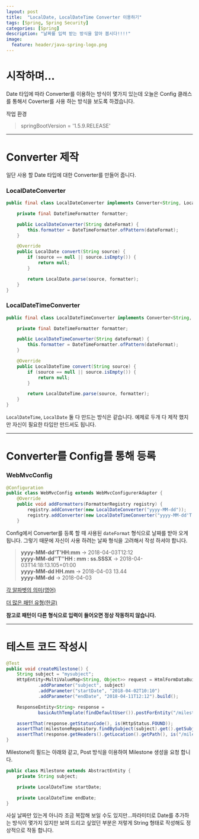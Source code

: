 ```yaml
---
layout: post
title:  "LocalDate, LocalDateTime Converter 이용하기"
tags: [Spring, Spring Security]
categories: [Spring]
description: "날짜를 입력 받는 방식을 알아 봅시다!!!!"
image:
  feature: header/java-spring-logo.png
---
```


시작하며...  
==========  

Date 타입에 따라 Converter를 이용하는 방식이 몇가지 있는데 오늘은 Config 클래스를 통해서 Coverter를 사용 하는 방식을 보도록 하겠습니다.

작업 환경  
> springBootVersion = '1.5.9.RELEASE'  

---

Converter 제작   
==============  

일단 사용 할 Date 타입에 대한 Converter를 만들어 줍니다.  

### LocalDateConverter  

```java
public final class LocalDateConverter implements Converter<String, LocalDate> {

    private final DateTimeFormatter formatter;

    public LocalDateConverter(String dateFormat) {
        this.formatter = DateTimeFormatter.ofPattern(dateFormat);
    }

    @Override
    public LocalDate convert(String source) {
        if (source == null || source.isEmpty()) {
            return null;
        }

        return LocalDate.parse(source, formatter);
    }
}
```  

### LocalDateTimeConverter  

```java
public final class LocalDateTimeConverter implements Converter<String, LocalDateTime> {

    private final DateTimeFormatter formatter;

    public LocalDateTimeConverter(String dateFormat) {
        this.formatter = DateTimeFormatter.ofPattern(dateFormat);
    }

    @Override
    public LocalDateTime convert(String source) {
        if (source == null || source.isEmpty()) {
            return null;
        }

        return LocalDateTime.parse(source, formatter);
    }
}
```  

`LocalDateTime`, `LocalDate` 둘 다 만드는 방식은 같습니다. 예제로 두개 다 제작 했지만 자신이 필요한 타입만 만드셔도 됩니다.  

---

Converter를 Config를 통해 등록   
============================

### WebMvcConfig  

```java
@Configuration
public class WebMvcConfig extends WebMvcConfigurerAdapter {
	@Override
	public void addFormatters(FormatterRegistry registry) {
		registry.addConverter(new LocalDateConverter("yyyy-MM-dd"));
		registry.addConverter(new LocalDateTimeConverter("yyyy-MM-dd'T'HH:mm"));
	}
```  

Config에서 Converter를 등록 할 때 사용된 `dateFormat` 형식으로 날짜를 받아 오게 됩니다. 그렇기 때문에 자신이 사용 하려는 날짜 형식을 고려해서 작성 하셔야 합니다.  

> **yyyy-MM-dd'T'HH:mm** -> 2018-04-03T12:12  
> **yyyy-MM-dd''T''HH : mm : ss.SSSX** -> 2018-04-03T14:18:13.105+01:00  
> **yyyy-MM-dd HH.mm** -> 2018-04-03 13.44  
> **yyyy-MM-dd** ->	2018-04-03

[각 알파벳의 의미(영어)](http://www.java2s.com/Tutorials/Java/Java_Format/0030__Java_Date_Format_Symbol.htm)  

[더 많은 패턴 유형(한글)](https://www.ibm.com/support/knowledgecenter/ko/SSHEB3_3.3.2/com.ibm.tap.doc_3.3.2/loc_topics/c_custom_date_formats.html)  

**참고로 패턴이 다른 형식으로 입력이 들어오면 정상 작동하지 않습니다.**  

---

테스트 코드 작성시  
===============

```java
@Test
public void createMilestone() {
	String subject = "mysubject";
	HttpEntity<MultiValueMap<String, Object>> request = HtmlFormDataBuilder.urlEncodedForm()
			.addParameter("subject", subject)
			.addParameter("startDate", "2018-04-02T10:10")
			.addParameter("endDate", "2018-04-11T12:12").build();

	ResponseEntity<String> response =
			basicAuthTemplate(findDefaultUser()).postForEntity("/milestones", request, String.class);

	assertThat(response.getStatusCode(), is(HttpStatus.FOUND));
	assertThat(milestoneRepository.findBySubject(subject).get().getSubject(), is(subject));
	assertThat(response.getHeaders().getLocation().getPath(), is("/milestones/list"));
}
```

Milestone의 필드는 아래와 같고, Post 방식을 이용하여 Milestone 생성을 요청 합니다.   

```java
public class Milestone extends AbstractEntity {
	private String subject;

	private LocalDateTime startDate;

	private LocalDateTime endDate;
}
```  

사실 날짜만 있는게 아니라 조금 복잡해 보일 수도 있지만...파라미터로 Date를 추가하는 방식이 몇가지 있지만 보여 드리고 싶었던 부분은 저렇게 String 형태로 작성해도 정상적으로 작동 합니다.  
